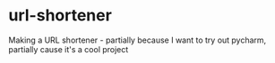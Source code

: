 # url-shortener
Making a URL shortener - partially because I want to try out pycharm, partially cause it's a cool project
